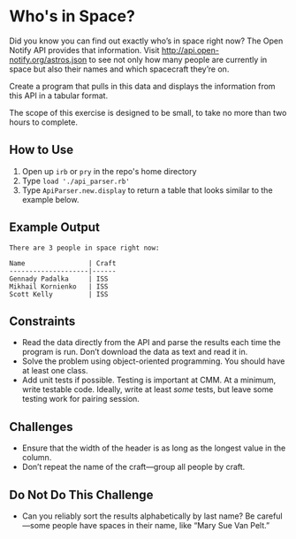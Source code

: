 # Who's in Space?

Did you know you can find out exactly who’s in space right
now? The Open Notify API provides that information. Visit
http://api.open-notify.org/astros.json to see not only how many
people are currently in space but also their names and which
spacecraft they’re on.

Create a program that pulls in this data and displays the
information from this API in a tabular format.

The scope of this exercise is designed to be small, to take no more than two hours to complete.

## How to Use

1. Open up `irb` or `pry` in the repo's home directory
2. Type `load './api_parser.rb'`
3. Type `ApiParser.new.display` to return a table that looks similar to the example below.

## Example Output

```
There are 3 people in space right now:

Name                | Craft
--------------------|------
Gennady Padalka     | ISS
Mikhail Kornienko   | ISS
Scott Kelly         | ISS
```

## Constraints

- Read the data directly from the API and parse the results
each time the program is run. Don’t download the data
as text and read it in.
- Solve the problem using object-oriented programming. You should have at least one class.
- Add unit tests if possible. Testing is important at CMM. At a minimum, write testable code. Ideally, write at least *some* tests, but leave some testing work for pairing session.

## Challenges

- Ensure that the width of the header is as long as the
longest value in the column.
- Don’t repeat the name of the craft—group all people by
craft.

## Do Not Do This Challenge
- Can you reliably sort the results alphabetically by last
name? Be careful—some people have spaces in their
name, like “Mary Sue Van Pelt.”
